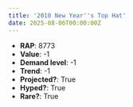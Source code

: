 ```yaml
---
title: '2010 New Year''s Top Hat'
date: 2025-08-06T00:00:00Z
---
```

- **RAP**: 8773
- **Value**: -1
- **Demand level**: -1
- **Trend**: -1
- **Projected?**: True
- **Hyped?**: True
- **Rare?**: True
